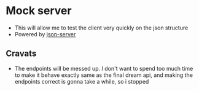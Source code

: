 # Mock server

- This will allow me to test the client very quickly on the json structure
- Powered by [json-server](https://github.com/typicode/json-server)

## Cravats

- The endpoints will be messed up. I don't want to spend too much time to make it behave exactly same as the final dream api, and making the endpoints correct is gonna take a while, so i stopped